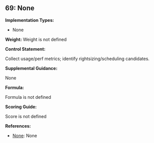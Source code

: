 ## 69: None

**Implementation Types:**
 
- None

**Weight:** Weight is not defined

**Control Statement:**

Collect usage/perf metrics; identify rightsizing/scheduling candidates.

**Supplemental Guidance:**

None

**Formula:**

Formula is not defined

**Scoring Guide:**

Score is not defined

**References:**

- [None](None): None